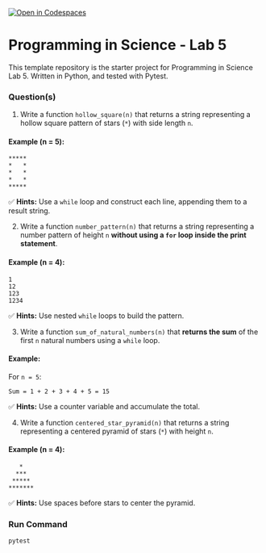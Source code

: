 [![Open in Codespaces](https://classroom.github.com/assets/launch-codespace-2972f46106e565e64193e422d61a12cf1da4916b45550586e14ef0a7c637dd04.svg)](https://classroom.github.com/open-in-codespaces?assignment_repo_id=20740766)
# Programming in Science - Lab 5

This template repository is the starter project for Programming in Science Lab 5. Written in Python, and tested with Pytest.

### Question(s) 

1. Write a function `hollow_square(n)` that returns a string representing a hollow square pattern of stars (`*`) with side length `n`.

#### Example (n = 5):
```
*****
*   *
*   *
*   *
*****
```
✅ **Hints:** Use a `while` loop and construct each line, appending them to a result string.

2. Write a function `number_pattern(n)` that returns a string representing a number pattern of height `n` **without using a `for` loop inside the print statement**.

#### Example (n = 4):
```
1
12
123
1234
```
✅ **Hints:** Use nested `while` loops to build the pattern.

3. Write a function `sum_of_natural_numbers(n)` that **returns the sum** of the first `n` natural numbers using a `while` loop.

#### Example:
For `n = 5`:
```
Sum = 1 + 2 + 3 + 4 + 5 = 15
```
✅ **Hints:** Use a counter variable and accumulate the total.

4. Write a function `centered_star_pyramid(n)` that returns a string representing a centered pyramid of stars (`*`) with height `n`.

#### Example (n = 4):
```
   *
  ***
 *****
*******
```
✅ **Hints:** Use spaces before stars to center the pyramid.

### Run Command

`pytest`